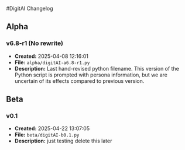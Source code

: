 #DigitAI Changelog

## Alpha

### v6.8-r1 (No rewrite)
- **Created:** 2025-04-08 12:16:01  
- **File:** `alpha/digitAI-a6.8-r1.py`  
- **Description:** Last hand-revised python filename. This version of the Python script is prompted with persona information, but we are uncertain of its effects compared to previous version.



## Beta

### v0.1
- **Created:** 2025-04-22 13:07:05  
- **File:** `beta/digitAI-b0.1.py`  
- **Description:** just testing delete this later
